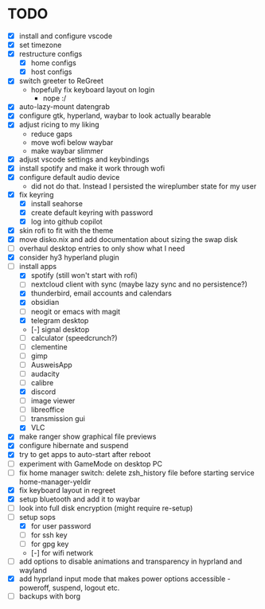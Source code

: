 # TODO

- [x] install and configure vscode
- [x] set timezone
- [x] restructure configs
  - [x] home configs
  - [x] host configs
- [x] switch greeter to ReGreet
  - hopefully fix keyboard layout on login
    - nope :/
- [x] auto-lazy-mount datengrab
- [x] configure gtk, hyperland, waybar to look actually bearable
- [x] adjust ricing to my liking
  - reduce gaps
  - move wofi below waybar
  - make waybar slimmer
- [x] adjust vscode settings and keybindings
- [x] install spotify and make it work through wofi
- [x] configure default audio device
  - did not do that. Instead I persisted the wireplumber state for my user
- [x] fix keyring
    - [x] install seahorse
    - [x] create default keyring with password
    - [x] log into github copilot
- [x] skin rofi to fit with the theme
- [x] move disko.nix and add documentation about sizing the swap disk
- [ ] overhaul desktop entries to only show what I need
- [x] consider hy3 hyperland plugin
- [ ] install apps
  - [x] spotify (still won't start with rofi)
  - [ ] nextcloud client with sync (maybe lazy sync and no persistence?)
  - [x] thunderbird, email accounts and calendars
  - [x] obsidian
  - [ ] neogit or emacs with magit
  - [x] telegram desktop
  - [-] signal desktop
  - [ ] calculator (speedcrunch?)
  - [ ] clementine
  - [ ] gimp
  - [ ] AusweisApp
  - [ ] audacity
  - [ ] calibre
  - [x] discord
  - [ ] image viewer
  - [ ] libreoffice
  - [ ] transmission gui
  - [x] VLC
- [x] make ranger show graphical file previews
- [x] configure hibernate and suspend
- [x] try to get apps to auto-start after reboot
- [ ] experiment with GameMode on desktop PC
- [ ] fix home manager switch: delete zsh_history file before starting service home-manager-yeldir
- [x] fix keyboard layout in regreet
- [x] setup bluetooth and add it to waybar
- [ ] look into full disk encryption (might require re-setup)
- [ ] setup sops
  - [x] for user password
  - [ ] for ssh key
  - [ ] for gpg key
  - [-] for wifi network
- [ ] add options to disable animations and transparency in hyprland and wayland
- [x] add hyprland input mode that makes power options accessible - poweroff, suspend, logout etc.
- [ ] backups with borg

